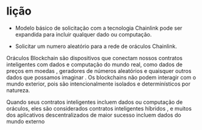 # lição 
- Modelo básico de solicitação com a tecnologia Chainlink pode ser expandida para incluir qualquer dado ou computação.

- Solicitar um numero aleatório para a rede de oráculos Chainlink.

Oráculos Blockchain são dispositivos que conectam nossos contratos inteligentes  com dados e computação do mundo real, como dados de preços em moedas , geradores de números aleatórios e quaisquer outros dados que possamos imaginar . Os blockchains não podem interagir com o mundo exterior, pois são intencionalmente isolados e determinísticos por natureza.

Quando seus contratos inteligentes incluem dados ou computação de oráculos, eles são considerados contratos inteligentes híbridos , e muitos dos aplicativos descentralizados de maior sucesso incluem dados do mundo externo